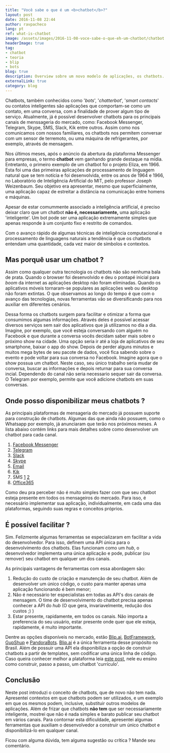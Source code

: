 ```yaml
---
title: "Você sabe o que é um <b>chatbot</b>?"
layout: post
date: 2016-11-08 22:44
author: ravpacheco
lang: pt
ref: what-is-chatbot
image: /assets/images/2016-11-08-voce-sabe-o-que-eh-um-chatbot/chatbot.jpg
headerImage: true
tag:
- chatbot
- teoria
- blip
- bots
blog: true
description: Overview sobre um novo modelo de aplicações, os chatbots.
externalLink: true
category: blog
---
```


Chatbots, também conhecidos como '*bots*', '*chatterbot*', '*smart contacts*' ou contatos inteligentes são aplicações que comportam-se como um contato, em uma conversa, com a finalidade de prover algum tipo de serviço. Atualmente, já é possível desenvolver chatbots para os principais canais de menssageria do mercado, como: Facebook Messenger, Telegram, Skype, SMS, Slack, Kik entre outros. Assim como nos comunicamos com nossos familiares, os chatbots nos permitem conversar com um sensor de terremoto, ou uma máquina de refrigerantes, por exemplo, através de mensagem.

Nos últimos meses, após o anúncio da abertura da plataforma Messenger para empresas, o termo **chatbot** vem ganhando grande destaque na mídia. Entretanto, o primeiro exemplo de um chatbot foi o projeto Eliza, em 1966. Esta foi uma das primeiras aplicações de processamento de linguagem natural que se tem notícia e foi desenvolvida, entre os anos de 1964 e 1966, no Laboratório de Inteligência Artificial do MIT, pelo professor Joseph Weizenbaum. Seu objetivo era apresentar, mesmo que superficialmente, uma aplicação capaz de estreitar a distância na comunicação entre homens e máquinas. 

Apesar de estar comummente associado a inteligência artificial, é preciso deixar claro que um chatbot **não é, necessariamente,** uma aplicação 'inteligente'. Um bot pode ser uma aplicação extremamente simples que apenas responde à um conjunto fixo e restrito de comandos. 

Com o avanço rápido de algumas técnicas de inteligência computacional e processamento de linguagens naturais a tendência é que os chatbots entendam uma quantidade, cada vez maior de símbolos e contextos.

## Mas porquê usar um chatbot ?

Assim como qualquer outra tecnologia os chatbots não são nenhuma bala de prata. Quando o browser foi desenvolvido e deu o pontapé inicial para *boom* da internet as aplicações desktop não foram eliminadas. Quando os aplicativos móveis tornaram-se populares as aplicações web ou desktop não foram extintas. O que observamos ao longo do tempo é que com o avanço das tecnologias, novas ferramentas vão se diversificando para nos auxiliar em diferentes cenários.

Dessa forma os chatbots surgem para facilitar e otimizar a forma que consumimos algumas informações. Através deles é possível acessar diversos serviços sem sair dos aplicativos que já utilizamos no dia a dia. Imagine, por exemplo, que você esteja conversando com alguém no Facebook e que durante a conversa vocês decidam saber mais sobre o próximo show na cidade. Uma opção seria ir até a loja de aplicativos de seu smartphone, baixar o app do show. Depois de perder alguns minutos e muitos mega bytes de seu pacote de dados, você fica sabendo sobre o evento e pode voltar para sua conversa no Facebook. Imagine agora que o show possua um chatbot. Neste caso, seu único trabalho seria mudar de conversa, buscar as informações e depois returnar para sua conversa incial. Dependendo do canal não seria necessario sequer sair da conversa. O Telegram por exemplo, permite que você adicione chatbots em suas conversas. 

## Onde posso disponibilizar meus chatbots ?

As principais plataformas de mensageria do mercado já possuem suporte para construção de chatbots. Algumas das que ainda não possuem, como o Whatsapp por exemplo, já anunciaram que terão nos próximos meses. A lista abaixo contém links para
mais detalhes sobre como desenvolver um chatbot para cada canal.

1. [Facebook Messenger](https://developers.facebook.com/docs/messenger-platform)
2. [Telegram](https://core.telegram.org/bots/api)
3. [Slack](https://api.slack.com/bot-users)
4. [Skype](https://docs.botframework.com/en-us/skype/getting-started/)
5. [Email](https://msdn.microsoft.com/en-us/microsoft-teams/bots)
6. [Kik](https://www.kik.com/)
7. SMS [1](https://broker.take.io/login.aspx?ReturnUrl=%2f) [2](https://www.twilio.com/blog/2016/08/writing-a-bot-for-ip-messaging-in-node-js.html)
8. [Office365](https://msdn.microsoft.com/en-us/microsoft-teams/bots)

Como deu pra perceber não é muito simples fazer com que seu chatbot esteja presente em todos os mensageiros do mercado.
Para isso, é necessário implementar sua aplicação, individualmente, em cada uma das plataformas, seguindo suas regras e 
conceitos próprios. 

## É possível facilitar ?

Sim. Felizmente algumas ferramentas se especializaram em facilitar a vida do desenvolvedor. Para isso, definem uma API única para o desenvolvimento dos chatbots. Elas funcionam como um *hub*, o desenvolvedor implementa uma única aplicação e 
pode, publicar (ou remover) seu chatbot em qualquer um dos canais. 

As principais vantagens de ferramentas com essa abordagem são: 

1. Redução do custo de criação e manutenção de seu chatbot. Além de desenvolver um único código, o custo para manter apenas uma aplicação funcionando é bem menor;
2. Não é necessário ter especialistas em todas as API's dos canais de mensagem. O time de desenvolvimento do chatbot 
precisa apenas conhecer a API do *hub* (O que gera, invariavelmente, redução dos custos ;) )
3. Estar presente, rapidamente, em todos os canais. Não importa a preferencia do seu usuário, estar presente onde quer que ele esteja, rapidamente, é muito importante.        

Dentre as opções disponíveis no mercado, estão [Blip.ai](https://blip.ai/), [BotFramework](https://dev.botframework.com/), 
[GupShup](https://www.gupshup.io/developer/home) e [PandoraBots](http://www.pandorabots.com/). [Blip.ai](https://blip.ai/) é a única ferramenta desse propósito no Brasil. Além de possuir uma API ela disponibiliza a opção de construir chatbots a partir de templates, sem codificar uma única linha de código. Caso queira conhecer melhor a plataforma leia [este post](http://ravpacheco.com/resumo-chatbot-webhook/), nele eu ensino como construir, passo a passo, um chatbot 'currículo'.  

## Conclusão

Neste post introduzi o conceito de chatbots, que de novo não tem nada. Apresentei contextos em que chatbots podem ser 
utilizados, e um exemplo em que os mesmos podem, inclusive, substituir outros modelos de aplicações. Além de frizar que 
chatbots **não tem** que ser necessariamente inteligente, mostrei que não é nada simples e barato publicar seu chatbot em 
vários canais. Para contornar esta dificuldade, apresentei algumas ferramentas que auxiliam o desenvolvedor a construir um único chatbot e disponibilizá-lo em qualquer canal.

Ficou com alguma dúvida, tem alguma sugestão ou crítica ? Mande seu comentário.        

 

